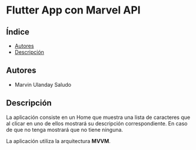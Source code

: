 # Flutter App con Marvel API

## Índice

* [Autores](#autores)
* [Descripción](#descripción)

## Autores

- Marvin Ulanday Saludo

## Descripción

La aplicación consiste en un Home que muestra una lista de caracteres que al clicar en uno de ellos mostrará su descripción correspondiente. En caso de que no tenga mostrará que no tiene ninguna.

La aplicación utiliza la arquitectura **MVVM**.

